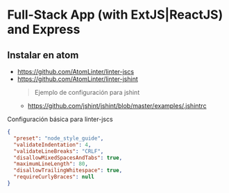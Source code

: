 # Full-Stack App (with ExtJS|ReactJS) and Express

## Instalar en atom
  * https://github.com/AtomLinter/linter-jscs
  * https://github.com/AtomLinter/linter-jshint
    > Ejemplo de configuración para jshint
    * https://github.com/jshint/jshint/blob/master/examples/.jshintrc

Configuración básica para linter-jscs
```json
{
  "preset": "node_style_guide",
  "validateIndentation": 4,
  "validateLineBreaks": "CRLF",
  "disallowMixedSpacesAndTabs": true,
  "maximumLineLength": 80,
  "disallowTrailingWhitespace": true,
  "requireCurlyBraces": null
}
```
